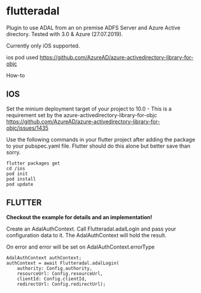 # flutteradal

Plugin to use ADAL from an on premise ADFS Server and Azure Active directory. Tested with 3.0 & Azure (27.07.2019).

Currently only iOS supported.

ios pod used 
    https://github.com/AzureAD/azure-activedirectory-library-for-objc


How-to


## IOS 

Set the minium deployment target of your project to 10.0 - This is a requirement set by the azure-activedirectory-library-for-objc https://github.com/AzureAD/azure-activedirectory-library-for-objc/issues/1435

Use the following commands in your flutter project after adding the package to your pubspec.yaml file. Flutter should do this alone but better save than sorry.

```
flutter packages get
cd /ios
pod init
pod install
pod update
```

## FLUTTER

**Checkout the example for details and an implementation!**

Create an AdalAuthContext. Call Flutteradal.adalLogin and pass your configuration data to it. 
The AdalAuthContext will hold the result.

On error and error will be set on AdalAuthContext.errorType

```
AdalAuthContext authContext;
authContext = await Flutteradal.adalLogin(
    authority: Config.authority,
    resourceUrl: Config.resourceUrl,
    clientId: Config.clientId,
    redirectUrl: Config.redirectUrl);
```